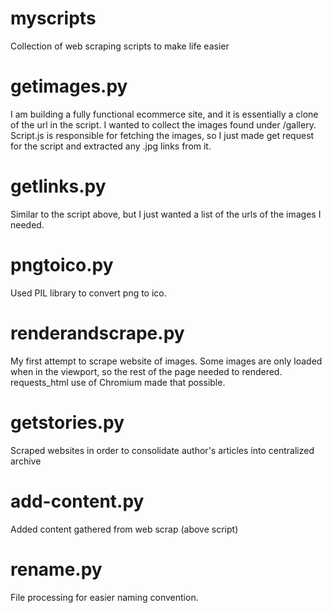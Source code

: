 # myscripts
Collection of web scraping scripts to make life easier

# getimages.py
I am building a fully functional ecommerce site, and it is essentially a clone of the url in the script.
I wanted to collect the images found under /gallery. Script.js is responsible for fetching the images, so I just made
get request for the script and extracted any .jpg links from it.

# getlinks.py
Similar to the script above, but I just wanted a list of the urls of the images I needed.

# pngtoico.py
Used PIL library to convert png to ico.

# renderandscrape.py
My first attempt to scrape website of images. Some images are only loaded when in the viewport, so the rest of the page
needed to rendered. requests_html use of Chromium made that possible.

# getstories.py
Scraped websites in order to consolidate author's articles into centralized archive

# add-content.py
Added content gathered from web scrap (above script) 

# rename.py
File processing for easier naming convention.